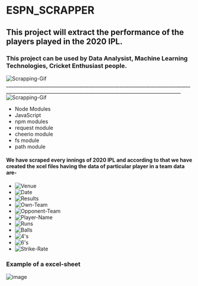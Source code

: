# ESPN_SCRAPPER
## This project will extract the performance of the players played in the 2020 IPL.
### This project can be used by Data Analysist, Machine Learning Technologies, Cricket Enthusiast people.

<img src ="https://miro.medium.com/max/1400/1*eKTJX7jOQpAHXC__-OcfQw.gif" alt="Scrapping-Gif">
________________________________________________________________________________________________________________________________________________________
 
 
 
  
<img src ="https://img.shields.io/badge/Tools%20Used-8-brightgreen" alt="Scrapping-Gif">

- Node Modules
- JavaScript
- npm modules
- request module
- cheerio module
- fs module
- path module

#### We have scraped every innings of 2020 IPL and according to that we have created the xcel files having the data of particular player in a team data are-
- <img src ="https://img.shields.io/badge/1-Venue-brightgreen" alt="Venue">
- <img src ="https://img.shields.io/badge/2-Date-orange" alt="Date">
- <img src ="https://img.shields.io/badge/3-Results-red" alt="Results">
- <img src ="https://img.shields.io/badge/4-Own%20Team-blue" alt="Own-Team">
- <img src ="https://img.shields.io/badge/5-Opponent%20Team-red" alt="Opponent-Team">
- <img src ="https://img.shields.io/badge/6-Player%20Name-blueviolet" alt="Player-Name">
- <img src ="https://img.shields.io/badge/7-Runs-success" alt="Runs">
- <img src ="https://img.shields.io/badge/8-Balls-yellow" alt="Balls">
- <img src ="https://img.shields.io/badge/9-4's-ff69b4" alt="4's">
- <img src ="https://img.shields.io/badge/10-6's-9cf" alt="6's">
- <img src ="https://img.shields.io/badge/11-Strike%20Rate-informational" alt="Strike-Rate">

### Example of a excel-sheet
![image](https://user-images.githubusercontent.com/82670244/161431039-bd553e38-a2de-4aee-9c20-5b1cbb13b20c.png)
